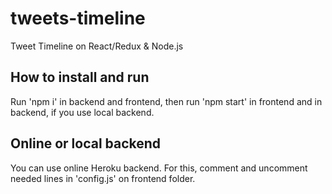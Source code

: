 # tweets-timeline
Tweet Timeline on React/Redux &amp; Node.js

## How to install and run
Run 'npm i' in backend and frontend, then run 'npm start' in frontend and in backend, if you use local backend.

## Online or local backend
You can use online Heroku backend. For this, comment and uncomment needed lines in 'config.js' on frontend folder.
